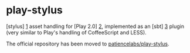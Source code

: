 play-stylus
===========

[stylus] [1] asset handling for [Play 2.0] [2], implemented as an [sbt] [3]
plugin (very similar to Play's handling of CoffeeScript and LESS).

The official repository has been moved to [patiencelabs/play-stylus](https://github.com/patiencelabs/play-stylus).

[1]: http://learnboost.github.com/stylus/
[2]: http://www.playframework.org/
[3]: https://github.com/harrah/xsbt